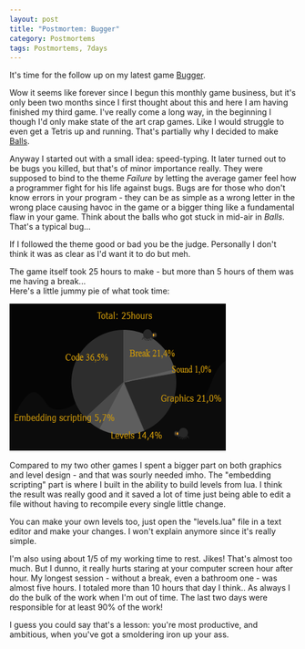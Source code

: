 ```yaml
---
layout: post
title: "Postmortem: Bugger"
category: Postmortems
tags: Postmortems, 7days
---
```


It's time for the follow up on my latest game [Bugger](/blog/2009/09/20/bugger//).

Wow it seems like forever since I begun this monthly game business, but it's only been two months since I first thought about this and here I am having finished my third game. I've really come a long way, in the beginning I though I'd only make state of the art crap games. Like I would struggle to even get a Tetris up and running. That's partially why I decided to make [Balls](/blog/2009/08/01/balls//).

Anyway I started out with a small idea: speed-typing. It later turned out to be bugs you killed, but that's of minor importance really. They were supposed to bind to the theme *Failure* by letting the average gamer feel how a programmer fight for his life against bugs. Bugs are for those who don't know errors in your program - they can be as simple as a wrong letter in the wrong place causing havoc in the game or a bigger thing like a fundamental flaw in your game. Think about the balls who got stuck in mid-air in *Balls*. That's a typical bug...

If I followed the theme good or bad you be the judge. Personally I don't think it was as clear as I'd want it to do but meh.

The game itself took 25 hours to make - but more than 5 hours of them was me having a break...  
Here's a little jummy pie of what took time:

<div class="center"><img src="/images/games/bugger-time-spent.png" /></div>

Compared to my two other games I spent a bigger part on both graphics and level design - and that was sourly needed imho. The "embedding scripting" part is where I built in the ability to build levels from lua. I think the result was really good and it saved a lot of time just being able to edit a file without having to recompile every single little change.

You can make your own levels too, just open the "levels.lua" file in a text editor and make your changes. I won't explain anymore since it's really simple.

I'm also using about 1/5 of my working time to rest. Jikes! That's almost too much. But I dunno, it really hurts staring at your computer screen hour after hour. My longest session - without a break, even a bathroom one - was almost five hours. I totaled more than 10 hours that day I think.. As always I do the bulk of the work when I'm out of time. The last two days were responsible for at least 90% of the work!

I guess you could say that's a lesson: you're most productive, and ambitious, when you've got a smoldering iron up your ass.

